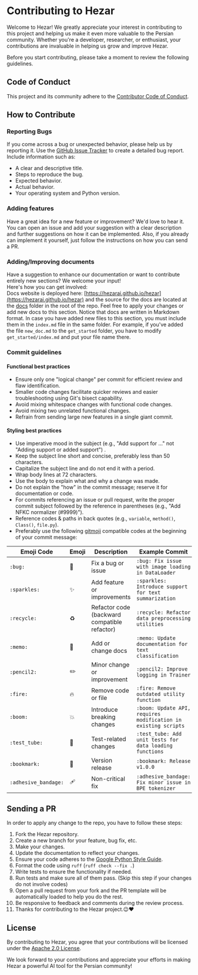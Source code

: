 # Contributing to Hezar
Welcome to Hezar! We greatly appreciate your interest in contributing to this project and helping us make it even more
valuable to the Persian community. Whether you're a developer, researcher, or enthusiast, your contributions are
invaluable in helping us grow and improve Hezar.

Before you start contributing, please take a moment to review the following guidelines.

## Code of Conduct

This project and its community adhere to
the [Contributor Code of Conduct](https://github.com/hezarai/hezar/blob/main/CODE_OF_CONDUCT.md).

## How to Contribute

### Reporting Bugs

If you come across a bug or unexpected behavior, please help us by reporting it.
Use the [GitHub Issue Tracker](https://github.com/hezarai/hezar/issues) to create a detailed bug report.
Include information such as:

- A clear and descriptive title.
- Steps to reproduce the bug.
- Expected behavior.
- Actual behavior.
- Your operating system and Python version.

### Adding features

Have a great idea for a new feature or improvement? We'd love to hear it. You can open an issue and add your suggestion
with a clear description and further suggestions on how it can be implemented. Also, if you already can implement it
yourself, just follow the instructions on how you can send a PR.

### Adding/Improving documents

Have a suggestion to enhance our documentation or want to contribute entirely new sections? We welcome your input!<br>
Here's how you can get involved:<br>
Docs website is deployed here: [https://hezarai.github.io/hezar](https://hezarai.github.io/hezar) and the source for the
docs are located at the [docs](https://github.com/hezarai/hezar/tree/main/docs) folder in the root of the repo. Feel
free to apply your changes or add new docs to this section. Notice that docs are written in Markdown format. In case you have
added new files to this section, you must include them in the `index.md` file in the same folder. For example, if you've
added the file `new_doc.md` to the `get_started` folder, you have to modify `get_started/index.md` and put your file
name there.

### Commit guidelines

#### Functional best practices

- Ensure only one "logical change" per commit for efficient review and flaw identification.
- Smaller code changes facilitate quicker reviews and easier troubleshooting using Git's bisect capability.
- Avoid mixing whitespace changes with functional code changes.
- Avoid mixing two unrelated functional changes.
- Refrain from sending large new features in a single giant commit.

#### Styling best practices

- Use imperative mood in the subject (e.g., "Add support for ..." not "Adding support or added support") .
- Keep the subject line short and concise, preferably less than 50 characters.
- Capitalize the subject line and do not end it with a period.
- Wrap body lines at 72 characters.
- Use the body to explain what and why a change was made.
- Do not explain the "how" in the commit message; reserve it for documentation or code.
- For commits referencing an issue or pull request, write the proper commit subject followed by the reference in
  parentheses (e.g., "Add NFKC normalizer (#9999)").
- Reference codes & paths in back quotes (e.g., `variable`, `method()`, `Class()`, `file.py`).
- Preferably use the following [gitmoji](https://gitmoji.dev/) compatible codes at the beginning of your commit message:

| Emoji Code           | Emoji | Description                                  | Example Commit                                                 |
|----------------------|-------|----------------------------------------------|----------------------------------------------------------------|
| `:bug:`              | 🐛    | Fix a bug or issue                           | `:bug: Fix issue with image loading in DataLoader`             |
| `:sparkles:`         | ✨     | Add feature or improvements                  | `:sparkles: Introduce support for text summarization`          |
| `:recycle:`          | ♻️    | Refactor code (backward compatible refactor) | `:recycle: Refactor data preprocessing utilities`              |
| `:memo:`             | 📝    | Add or change docs                           | `:memo: Update documentation for text classification`          |
| `:pencil2:`          | ✏️    | Minor change or improvement                  | `:pencil2: Improve logging in Trainer`                         |
| `:fire:`             | 🔥    | Remove code or file                          | `:fire: Remove outdated utility function`                      |
| `:boom:`             | 💥    | Introduce breaking changes                   | `:boom: Update API, requires modification in existing scripts` |
| `:test_tube:`        | 🧪    | Test-related changes                         | `:test_tube: Add unit tests for data loading functions`        |
| `:bookmark:`         | 🔖    | Version release                              | `:bookmark: Release v1.0.0`                                    |
| `:adhesive_bandage:` | 🩹    | Non-critical fix                             | `:adhesive_bandage: Fix minor issue in BPE tokenizer`          |

## Sending a PR

In order to apply any change to the repo, you have to follow these steps:

1. Fork the Hezar repository.
2. Create a new branch for your feature, bug fix, etc.
3. Make your changes.
4. Update the documentation to reflect your changes.
5. Ensure your code adheres to the [Google Python Style Guide](https://google.github.io/styleguide/pyguide.html).
6. Format the code using `ruff` (`ruff check --fix .`)
7. Write tests to ensure the functionality if needed.
8. Run tests and make sure all of them pass. (Skip this step if your changes do not involve codes)
9. Open a pull request from your fork and the PR template will be automatically loaded to help you do the rest.
10. Be responsive to feedback and comments during the review process.
11. Thanks for contributing to the Hezar project.😉❤️

## License

By contributing to Hezar, you agree that your contributions will be licensed under
the [Apache 2.0 License](https://github.com/hezarai/hezar/blob/main/LICENSE).

We look forward to your contributions and appreciate your efforts in making Hezar a powerful AI tool for the Persian
community!
